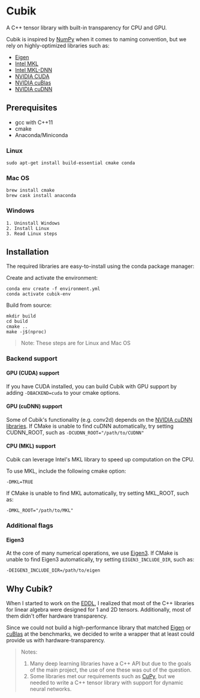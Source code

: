# Cubik

A C++ tensor library with built-in transparency for CPU and GPU. 

Cubik is inspired by [NumPy](https://numpy.org/) when it comes to naming convention, but we rely on highly-optimized libraries such as:

- [Eigen](http://eigen.tuxfamily.org/index.php?title=Main_Page)
- [Intel MKL](https://software.intel.com/en-us/mkl)
- [Intel MKL-DNN](https://github.com/intel/mkl-dnn)
- [NVIDIA CUDA](https://developer.nvidia.com/cuda-zone)
- [NVIDIA cuBlas](https://docs.nvidia.com/cuda/cublas/index.html)
- [NVIDIA cuDNN](https://developer.nvidia.com/cudnn)


## Prerequisites

- gcc with C++11
- cmake
- Anaconda/Miniconda

### Linux

```
sudo apt-get install build-essential cmake conda
```

### Mac OS

```
brew install cmake
brew cask install anaconda
```

### Windows

```
1. Uninstall Windows
2. Install Linux
3. Read Linux steps
```

## Installation

The required libraries are easy-to-install using the conda package manager:

Create and activate the environment:

```
conda env create -f environment.yml
conda activate cubik-env
```

Build from source:

```
mkdir build
cd build
cmake ..
make -j$(nproc)
```

> Note: These steps are for Linux and Mac OS


### Backend support

#### GPU (CUDA) support 

If you have CUDA installed, you can build Cubik with GPU support by adding `-DBACKEND=cuda` to your cmake options.

#### GPU (cuDNN) support

Some of Cubik's functionality (e.g. conv2d) depends on the [NVIDIA cuDNN libraries](https://developer.nvidia.com/cudnn).
If CMake is unable to find cuDNN automatically, try setting CUDNN_ROOT, such as `-DCUDNN_ROOT="/path/to/CUDNN"` 

#### CPU (MKL) support

Cubik can leverage Intel's MKL library to speed up computation on the CPU. 

To use MKL, include the following cmake option: 

```
-DMKL=TRUE
```

If CMake is unable to find MKL automatically, try setting MKL_ROOT, such as:

```
-DMKL_ROOT="/path/to/MKL"
```

### Additional flags

#### Eigen3

At the core of many numerical operations, we use [Eigen3](http://eigen.tuxfamily.org/index.php?title=Main_Page).
If CMake is unable to find Eigen3 automatically, try setting `EIGEN3_INCLUDE_DIR`, such as:

```
-DEIGEN3_INCLUDE_DIR=/path/to/eigen
```


## Why Cubik?

When I started to work on the [EDDL](https://github.com/deephealthproject/eddl), I realized that most of the C++ libraries for linear algebra were designed for 1 and 2D tensors. Additionally, most of them didn't offer hardware transparency.

Since we could not build a high-performance library that matched [Eigen](http://eigen.tuxfamily.org/index.php?title=Main_Page) or [cuBlas](https://docs.nvidia.com/cuda/cublas/index.html) at the benchmarks, we decided to write a wrapper that at least could provide us with hardware-transparency.

> Notes:
> 1. Many deep learning libraries have a C++ API but due to the goals of the main project, the use of one these was out of the question.
> 2. Some libraries met our requirements such as [CuPy](https://cupy.chainer.org/), but we needed to write a C++ tensor library with support for dynamic neural networks.
